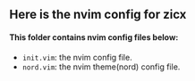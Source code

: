 ## Here is the nvim config for zicx

#### This folder contains nvim config files below:
- `init.vim`: the nvim config file.
- `nord.vim`: the nvim theme(nord) config file.
